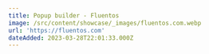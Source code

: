 ```yaml
---
title: Popup builder - Fluentos
image: /src/content/showcase/_images/fluentos.com.webp
url: 'https://fluentos.com'
dateAdded: 2023-03-28T22:01:33.000Z
---
```


